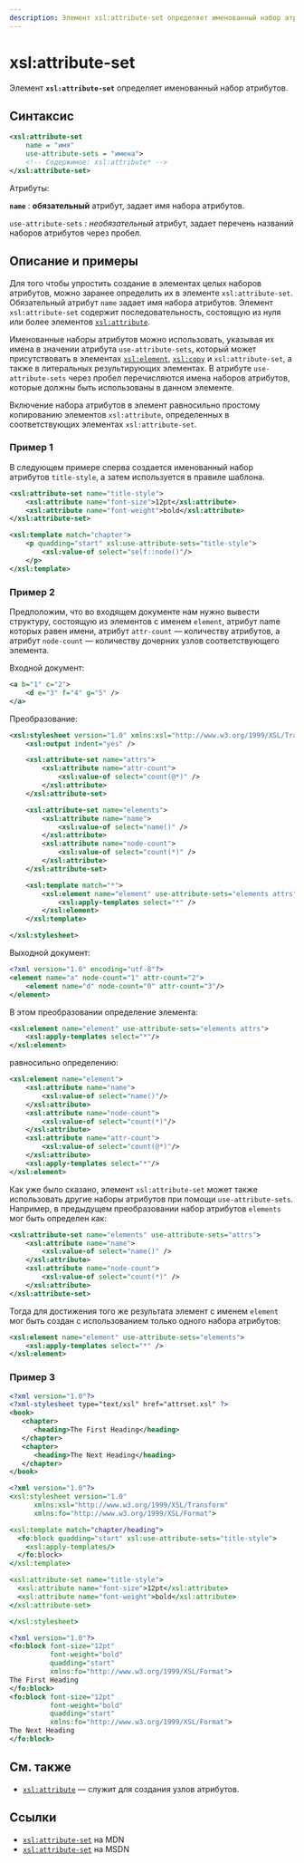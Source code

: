 ```yaml
---
description: Элемент xsl:attribute-set определяет именованный набор атрибутов
---
```


# xsl:attribute-set

Элемент **`xsl:attribute-set`** определяет именованный набор атрибутов.

## Синтаксис

```xml
<xsl:attribute-set
	name = "имя"
	use-attribute-sets = "имена">
	<!-- Содержимое: xsl:attribute* -->
</xsl:attribute-set>
```

Атрибуты:

**`name`**
: **обязательный** атрибут, задает имя набора атрибутов.

`use-attribute-sets`
: _необязательный_ атрибут, задает перечень названий наборов атрибутов через пробел.

## Описание и примеры

Для того чтобы упростить создание в элементах целых наборов атрибутов, можно заранее определить их в элементе `xsl:attribute-set`. Обязательный атрибут `name` задает имя набора атрибутов. Элемент `xsl:attribute-set` содержит последовательность, состоящую из нуля или более элементов [`xsl:attribute`](xsl-attribute.md).

Именованные наборы атрибутов можно использовать, указывая их имена в значении атрибута `use-attribute-sets`, который может присутствовать в элементах [`xsl:element`](xsl-element.md), [`xsl:copy`](xsl-copy.md) и `xsl:attribute-set`, а также в литеральных результирующих элементах. В атрибуте `use-attribute-sets` через пробел перечисляются имена наборов атрибутов, которые должны быть использованы в данном элементе.

Включение набора атрибутов в элемент равносильно простому копированию элементов `xsl:attribute`, определенных в соответствующих элементах `xsl:attribute-set`.

### Пример 1

В следующем примере сперва создается именованный набор атрибутов `title-style`, а затем используется в правиле шаблона.

```xml
<xsl:attribute-set name="title-style">
	<xsl:attribute name="font-size">12pt</xsl:attribute>
	<xsl:attribute name="font-weight">bold</xsl:attribute>
</xsl:attribute-set>

<xsl:template match="chapter">
	<p quadding="start" xsl:use-attribute-sets="title-style">
		<xsl:value-of select="self::node()"/>
	</p>
</xsl:template>
```

### Пример 2

Предположим, что во входящем документе нам нужно вывести структуру, состоящую из элементов с именем `element`, атрибут name которых равен имени, атрибут `attr-count` — количеству атрибутов, а атрибут `node-count` — количеству дочерних узлов соответствующего элемента.

Входной документ:

```xml
<a b="1" c="2">
	<d e="3" f="4" g="5" />
</a>
```

Преобразование:

```xml
<xsl:stylesheet version="1.0" xmlns:xsl="http://www.w3.org/1999/XSL/Transform">
	<xsl:output indent="yes" />

	<xsl:attribute-set name="attrs">
		<xsl:attribute name="attr-count">
			<xsl:value-of select="count(@*)" />
		</xsl:attribute>
	</xsl:attribute-set>

	<xsl:attribute-set name="elements">
		<xsl:attribute name="name">
			<xsl:value-of select="name()" />
		</xsl:attribute>
		<xsl:attribute name="node-count">
			<xsl:value-of select="count(*)" />
		</xsl:attribute>
	</xsl:attribute-set>

	<xsl:template match="*">
		<xsl:element name="element" use-attribute-sets="elements attrs">
			<xsl:apply-templates select="*" />
		</xsl:element>
	</xsl:template>

</xsl:stylesheet>
```

Выходной документ:

```xml
<?xml version="1.0" encoding="utf-8"?>
<element name="a" node-count="1" attr-count="2">
	<element name="d" node-count="0" attr-count="3"/>
</element>
```

В этом преобразовании определение элемента:

```xml
<xsl:element name="element" use-attribute-sets="elements attrs">
	<xsl:apply-templates select="*"/>
</xsl:element>
```

равносильно определению:

```xml
<xsl:element name="element">
	<xsl:attribute name="name">
		<xsl:value-of select="name()"/>
	</xsl:attribute>
	<xsl:attribute name="node-count">
		<xsl:value-of select="count(*)"/>
	</xsl:attribute>
	<xsl:attribute name="attr-count">
		<xsl:value-of select="count(@*)"/>
	</xsl:attribute>
	<xsl:apply-templates select="*"/>
</xsl:element>
```

Как уже было сказано, элемент `xsl:attribute-set` может также использовать другие наборы атрибутов при помощи `use-attribute-sets`. Например, в предыдущем преобразовании набор атрибутов `elements` мог быть определен как:

```xml
<xsl:attribute-set name="elements" use-attribute-sets="attrs">
	<xsl:attribute name="name">
		<xsl:value-of select="name()" />
	</xsl:attribute>
	<xsl:attribute name="node-count">
		<xsl:value-of select="count(*)" />
	</xsl:attribute>
</xsl:attribute-set>
```

Тогда для достижения того же результата элемент с именем `element` мог быть создан с использованием только одного набора атрибутов:

```xml
<xsl:element name="element" use-attribute-sets="elements">
	<xsl:apply-templates select="*" />
</xsl:element>
```

### Пример 3

```xml tab="XML"
<?xml version="1.0"?>
<?xml-stylesheet type="text/xsl" href="attrset.xsl" ?>
<book>
   <chapter>
      <heading>The First Heading</heading>
   </chapter>
   <chapter>
      <heading>The Next Heading</heading>
   </chapter>
</book>
```

```xslt tab="XSLT"
<?xml version="1.0"?>
<xsl:stylesheet version="1.0"
      xmlns:xsl="http://www.w3.org/1999/XSL/Transform"
      xmlns:fo="http://www.w3.org/1999/XSL/Format">

<xsl:template match="chapter/heading">
  <fo:block quadding="start" xsl:use-attribute-sets="title-style">
    <xsl:apply-templates/>
  </fo:block>
</xsl:template>

<xsl:attribute-set name="title-style">
  <xsl:attribute name="font-size">12pt</xsl:attribute>
  <xsl:attribute name="font-weight">bold</xsl:attribute>
</xsl:attribute-set>

</xsl:stylesheet>
```

```xml tab="Output"
<?xml version="1.0"?>
<fo:block font-size="12pt"
          font-weight="bold"
          quadding="start"
          xmlns:fo="http://www.w3.org/1999/XSL/Format">
The First Heading
</fo:block>
<fo:block font-size="12pt"
          font-weight="bold"
          quadding="start"
          xmlns:fo="http://www.w3.org/1999/XSL/Format">
The Next Heading
</fo:block>
```

## См. также

- [`xsl:attribute`](xsl-attribute.md) — служит для создания узлов атрибутов.

## Ссылки

- [`xsl:attribute-set`](https://developer.mozilla.org/en/XSLT/attribute-set) на MDN
- [`xsl:attribute-set`](https://msdn.microsoft.com/en-us/library/ms256163.aspx) на MSDN

